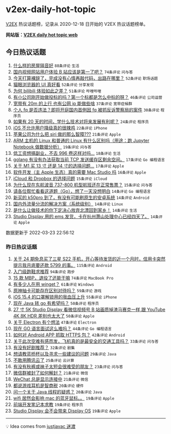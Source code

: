 # v2ex-daily-hot-topic

[V2EX](https://www.v2ex.com/) 热议话题榜，记录从 2020-12-18 日开始的 V2EX 热议话题榜单。

**网站版：[V2EX daily hot topic web](https://boojack.github.io/v2ex-daily-hot-topic-web/)**

## 今日热议话题

<!-- TODAY BEGIN -->

1. [什么样的房屋隔音好](https://www.v2ex.com/t/842253) `88条评论` `生活`
1. [国内视频网站用户体验 B 站应该是第一了吧？](https://www.v2ex.com/t/842341) `74条评论` `问与答`
1. [今天打算裸辞了，完成没有心情再敲代码，出路在哪里？](https://www.v2ex.com/t/842259) `52条评论` `职场话题`
1. [猫眼浏览器的 UI 真好看](https://www.v2ex.com/t/842240) `52条评论` `分享发现`
1. [为何 bilibili 体验如此之差？](https://www.v2ex.com/t/842283) `51条评论` `哔哩哔哩`
1. [有小公司刚开始做投标的吗？第一个标都是怎么中标的呀？](https://www.v2ex.com/t/842285) `46条评论` `公司运营`
1. [宽带有 20m 的上行 也有公网 ip 能做些啥](https://www.v2ex.com/t/842262) `37条评论` `宽带症候群`
1. [个人 fq 是否违法？即将开庭国内首例因 fq 被抓反诉警察局的案件](https://www.v2ex.com/t/842361) `30条评论` `程序员`
1. [如果有 20 天的时间，学什么技术对将来发展有利呢？](https://www.v2ex.com/t/842460) `24条评论` `程序员`
1. [iOS 不允许用户降级真的很辣鸡](https://www.v2ex.com/t/842264) `22条评论` `iPhone`
1. [苹果公司为什么把 siri 做的那么智障???](https://www.v2ex.com/t/842471) `21条评论` `Apple`
1. [ARM 主机的 Linux 和普通的 Linux 有什么区别吗（用途：跑 Jupyter Notebook 做数据分析）](https://www.v2ex.com/t/842237) `19条评论` `问与答`
1. [低工资想搞副业，不去 996 卷这样对吗...](https://www.v2ex.com/t/842330) `18条评论` `生活`
1. [golang 有没有办法获取当前 TCP 发送缓存区剩余空间。](https://www.v2ex.com/t/842415) `17条评论` `Go 编程语言`
1. [关于 M1 买 13 寸 还是 14 寸的选择问题...](https://www.v2ex.com/t/842394) `17条评论` `Apple`
1. [软件开发（主 Apple 生态）真的需要 Mac Studio 吗](https://www.v2ex.com/t/842284) `16条评论` `Apple`
1. [iCloud 和 Dropbox 的选择问题](https://www.v2ex.com/t/842381) `15条评论` `iCloud`
1. [为什么现在东航波音 737-800 机型航班还在正常售票？](https://www.v2ex.com/t/842242) `15条评论` `问与答`
1. [请各位帮忙看看这道题（Go），想了一天没想明白](https://www.v2ex.com/t/842443) `14条评论` `Go 编程语言`
1. [新买的 k50pro 到了，有没有可能刷原生的安卓系统](https://www.v2ex.com/t/842412) `14条评论` `Android`
1. [国内外流量分流的解决方案（系统级别）](https://www.v2ex.com/t/842390) `14条评论` `Linux`
1. [是什么让做技术的你下定决心放弃北漂回到家乡！](https://www.v2ex.com/t/842291) `14条评论` `生活`
1. [Studio Display 用的 ems 发货，卡在杭州萧山处理中心已经四天了。](https://www.v2ex.com/t/842260) `14条评论` `Apple`

数据更新于 2022-03-23 22:56:12

<!-- TODAY END -->

### 昨日热议话题

<!-- YESTERDAY BEGIN -->

1. [关于 24 期免息买了三星 S22 手机，开心等待发货的近一个月时，信用卡突然提示我月底要还款 5799 的事。](https://www.v2ex.com/t/842080) `115条评论` `Android`
1. [入门级跑鞋求推荐](https://www.v2ex.com/t/842023) `94条评论` `跑步`
1. [15 款 MBP，退役了还能干嘛](https://www.v2ex.com/t/842040) `74条评论` `MacBook Pro`
1. [有多少人在用 winget？](https://www.v2ex.com/t/842018) `61条评论` `Windows`
1. [原神抽卡可能存在区别对待吗？](https://www.v2ex.com/t/842083) `59条评论` `游戏`
1. [iOS 15.4 的口罩解锁用的我血压上升](https://www.v2ex.com/t/842144) `55条评论` `iPhone`
1. [现在 Java 转 go 有希望吗？](https://www.v2ex.com/t/842037) `50条评论` `程序员`
1. [27 寸 5K Studio Display 看微信视频号 B 站画质掉渣马赛克一样,跟 YouTube 4K 8K HDR 差别也太大了](https://www.v2ex.com/t/842217) `50条评论` `Apple`
1. [关于 Electron 有个想法](https://www.v2ex.com/t/842001) `47条评论` `Electron`
1. [现在 GO 语言面试这么难吗？](https://www.v2ex.com/t/842175) `44条评论` `Go 编程语言`
1. [如何对 Android APP 抓取 HTTPS 包？](https://www.v2ex.com/t/842130) `42条评论` `Android`
1. [关于此次空难有感而发，飞机真的是最安全的交通工具吗？](https://www.v2ex.com/t/842039) `33条评论` `问与答`
1. [有没有好剧推荐？](https://www.v2ex.com/t/842179) `32条评论` `剧集`
1. [想请教蓝桥杯以及寻求一些建议的问题](https://www.v2ex.com/t/842075) `29条评论` `Java`
1. [不敢用腾讯云了](https://www.v2ex.com/t/842172) `25条评论` `云计算`
1. [有没有秋裤或袜子太短会很难受的朋友？](https://www.v2ex.com/t/841994) `23条评论` `问与答`
1. [微信群被封了如何解封？](https://www.v2ex.com/t/842056) `21条评论` `微信`
1. [WeChat 总是显示连接中](https://www.v2ex.com/t/842006) `21条评论` `微信`
1. [都说游戏耳机是智商税](https://www.v2ex.com/t/842063) `20条评论` `硬件`
1. [问一个关于 Java 线程的疑惑？](https://www.v2ex.com/t/842015) `20条评论` `Java`
1. [wifi 居然会影响 mac 的蓝牙鼠标。。](https://www.v2ex.com/t/842097) `19条评论` `Apple`
1. [前端开发笔记本求教](https://www.v2ex.com/t/842069) `19条评论` `程序员`
1. [Studio Display 会不会带来 Display OS](https://www.v2ex.com/t/842057) `19条评论` `Apple`

<!-- YESTERDAY END -->

---

💡 Idea comes from [justjavac 迷渡](https://github.com/justjavac/)
